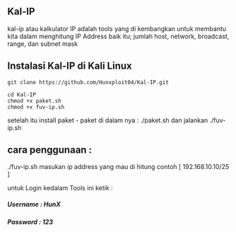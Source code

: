 ## Kal-IP
kal-ip atau kalkulator IP adalah tools yang di kembangkan untuk membantu kita dalam menghitung IP Address baik itu; jumlah host, network, broadcast, range, dan subnet mask 

## Instalasi Kal-IP di Kali Linux
```
git clone https://github.com/Hunxploit04/Kal-IP.git

cd Kal-IP
chmod +x paket.sh
chmod +x fuv-ip.sh
```
setelah itu install paket - paket di dalam nya :
./paket.sh dan jalankan ./fuv-ip.sh

## cara penggunaan :
./fuv-ip.sh masukan ip address yang mau di hitung contoh [ 192.168.10.10/25 ]

untuk Login kedalam Tools ini ketik :
##### Username : HunX
##### Password : 123

